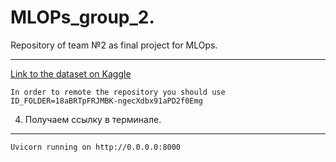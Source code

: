 # MLOPs_group_2.

Repository of team №2 as final project for MLOps.

----------------

[Link to the dataset on Kaggle](https://www.kaggle.com/datasets/poojakeer/e-commerce-dataset)


    In order to remote the repository you should use ID_FOLDER=18aBRTpFRJMBK-ngecXdbx91aPD2f0Emg

4. Получаем ссылку в терминале.
----------------------

    Uvicorn running on http://0.0.0.0:8000
